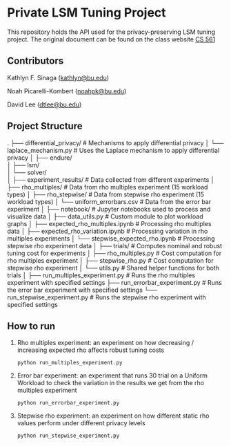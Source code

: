 # Private LSM Tuning Project

This repository holds the API used for the privacy-preserving LSM tuning project.
The original document can be found on the class website [CS 561](https://bu-disc.github.io/CS561/projects/research/CS561-S25-Research-Endure-DP-workload.pdf)

## Contributors
Kathlyn F. Sinaga (kathlyn@bu.edu)

Noah Picarelli-Kombert (noahpk@bu.edu)

David Lee (dtlee@bu.edu)

## Project Structure
.
├── differential_privacy/           # Mechanisms to apply differential privacy
│   └── laplace_mechanism.py        # Uses the Laplace mechanism to apply differential privacy
│
├── endure/                         
│   ├── lsm/                        
│   └── solver/                     
│
├── experiment_results/            # Data collected from different experiments
│   ├── rho_multiples/             # Data from rho multiples experiment (15 workload types)
│   ├── rho_stepwise/              # Data from stepwise rho experiment (15 workload types)
│   └── uniform_errorbars.csv      # Data from the error bar experiment
│
├── notebook/                          # Jupyter notebooks used to process and visualize data
│   ├── data_utils.py                  # Custom module to plot workload graphs
│   ├── expected_rho_multiples.ipynb   # Processing rho multiples data
│   ├── expected_rho_variation.ipynb   # Processing variation in rho multiples experiments
│   └── stepwise_expected_rho.ipynb    # Processing stepwise rho experiment data
│
├── trials/                        # Computes nominal and robust tuning cost for experiments
│   ├── rho_multiples.py           # Cost computation for rho multiples experiment
│   ├── stepwise_rho.py            # Cost computation for stepwise rho experiment
│   └── utils.py                   # Shared helper functions for both trials
│
├── run_multiples_experiment.py    # Runs the rho multiples experiment with specified settings
├── run_errorbar_experiment.py     # Runs the error bar experiment with specified settings
└── run_stepwise_experiment.py     # Runs the stepwise rho experiment with specified settings


## How to run
1. Rho multiples experiment: an experiment on how decreasing / increasing expected rho affects robust tuning costs
    ```
    python run_multiples_experiment.py
    ```
2. Error bar experiment: an experiment that runs 30 trial on a Uniform Workload to check the variation in the results we get from the rho multiples experiment
    ```
    python run_errorbar_experiment.py
    ```
3. Stepwise rho experiment: an experiment on how different static rho values perform under different privacy levels
    ```
    python run_stepwise_experiment.py
    ```


